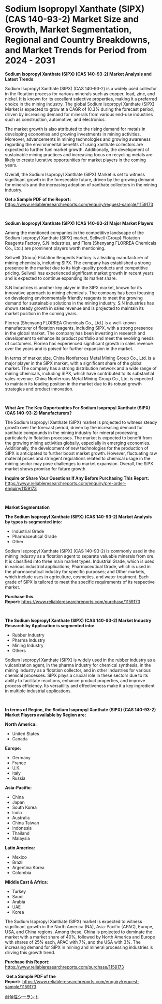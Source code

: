 <p><h1>Sodium Isopropyl Xanthate (SIPX) (CAS 140-93-2) Market Size and Growth, Market Segmentation, Regional and Country Breakdowns, and Market Trends for Period from 2024 -  2031</h1></p><p><strong>Sodium Isopropyl Xanthate (SIPX) (CAS 140-93-2) Market Analysis and Latest Trends</strong></p>
<p><p>Sodium Isopropyl Xanthate (SIPX) (CAS 140-93-2) is a widely used collector in the flotation process for various minerals such as copper, lead, zinc, and nickel. It is known for its excellent selective properties, making it a preferred choice in the mining industry. The global Sodium Isopropyl Xanthate (SIPX) Market is expected to grow at a CAGR of 10.3% during the forecast period, driven by increasing demand for minerals from various end-use industries such as construction, automotive, and electronics.</p><p>The market growth is also attributed to the rising demand for metals in developing economies and growing investments in mining activities. Moreover, advancements in mining technologies and growing awareness regarding the environmental benefits of using xanthate collectors are expected to further fuel market growth. Additionally, the development of sustainable mining practices and increasing focus on recycling metals are likely to create lucrative opportunities for market players in the coming years.</p><p>Overall, the Sodium Isopropyl Xanthate (SIPX) Market is set to witness significant growth in the foreseeable future, driven by the growing demand for minerals and the increasing adoption of xanthate collectors in the mining industry.</p></p>
<p><strong>Get a Sample PDF of the Report:&nbsp;</strong> <a href="https://www.reliableresearchreports.com/enquiry/request-sample/1159173">https://www.reliableresearchreports.com/enquiry/request-sample/1159173</a></p>
<p>&nbsp;</p>
<p><strong>Sodium Isopropyl Xanthate (SIPX) (CAS 140-93-2) Major Market Players</strong></p>
<p><p>Among the mentioned companies in the competitive landscape of the Sodium Isopropyl Xanthate (SIPX) market, Sellwell (Group) Flotation Reagents Factory, S.N Industries, and Flora (Shenyang FLORREA Chemicals Co., Ltd.) are prominent players worth mentioning.</p><p>Sellwell (Group) Flotation Reagents Factory is a leading manufacturer of mining chemicals, including SIPX. The company has established a strong presence in the market due to its high-quality products and competitive pricing. Sellwell has experienced significant market growth in recent years and is expected to continue expanding its market share.</p><p>S.N Industries is another key player in the SIPX market, known for its innovative approach to mining chemicals. The company has been focusing on developing environmentally friendly reagents to meet the growing demand for sustainable solutions in the mining industry. S.N Industries has shown steady growth in sales revenue and is projected to maintain its market position in the coming years.</p><p>Florrea (Shenyang FLORREA Chemicals Co., Ltd.) is a well-known manufacturer of flotation reagents, including SIPX, with a strong presence in the global market. The company has been investing in research and development to enhance its product portfolio and meet the evolving needs of customers. Florrea has experienced significant growth in sales revenue over the years and is poised for further expansion in the market.</p><p>In terms of market size, China Nonferrous Metal Mining Group Co., Ltd. is a major player in the SIPX market, with a significant share of the global market. The company has a strong distribution network and a wide range of mining chemicals, including SIPX, which have contributed to its substantial sales revenue. China Nonferrous Metal Mining Group Co., Ltd. is expected to maintain its leading position in the market due to its robust growth strategies and product innovation.</p></p>
<p>&nbsp;</p>
<p><strong>What Are The Key Opportunities For Sodium Isopropyl Xanthate (SIPX) (CAS 140-93-2) Manufacturers?</strong></p>
<p><p>The Sodium Isopropyl Xanthate (SIPX) market is projected to witness steady growth over the forecast period, driven by the increasing demand for xanthate compounds in the mining industry for mineral processing, particularly in flotation processes. The market is expected to benefit from the growing mining activities globally, especially in emerging economies. Additionally, the development of new technologies for the production of SIPX is anticipated to further boost market growth. However, fluctuating raw material prices and stringent regulations related to chemical usage in the mining sector may pose challenges to market expansion. Overall, the SIPX market shows promise for future growth.</p></p>
<p><strong>Inquire or Share Your Questions If Any Before Purchasing This Report:</strong> <a href="https://www.reliableresearchreports.com/enquiry/pre-order-enquiry/1159173">https://www.reliableresearchreports.com/enquiry/pre-order-enquiry/1159173</a></p>
<p>&nbsp;</p>
<p><strong>Market Segmentation</strong></p>
<p><strong>The Sodium Isopropyl Xanthate (SIPX) (CAS 140-93-2) Market Analysis by types is segmented into:</strong></p>
<p><ul><li>Industrial Grade</li><li>Pharmaceutical Grade</li><li>Other</li></ul></p>
<p><p>Sodium Isopropyl Xanthate (SIPX) (CAS 140-93-2) is commonly used in the mining industry as a flotation agent to separate valuable minerals from ore. It is classified into three main market types: Industrial Grade, which is used in various industrial applications; Pharmaceutical Grade, which is used in the pharmaceutical industry for specific purposes; and Other markets, which include uses in agriculture, cosmetics, and water treatment. Each grade of SIPX is tailored to meet the specific requirements of its respective market.</p></p>
<p><strong>Purchase this Report:&nbsp;</strong><a href="https://www.reliableresearchreports.com/purchase/1159173">https://www.reliableresearchreports.com/purchase/1159173</a></p>
<p>&nbsp;</p>
<p><strong>The Sodium Isopropyl Xanthate (SIPX) (CAS 140-93-2) Market Industry Research by Application is segmented into:</strong></p>
<p><ul><li>Rubber Industry</li><li>Pharma Industry</li><li>Mining Industry</li><li>Others</li></ul></p>
<p><p>Sodium Isopropyl Xanthate (SIPX) is widely used in the rubber industry as a vulcanization agent, in the pharma industry for chemical synthesis, in the mining industry as a flotation collector, and in other industries for various chemical processes. SIPX plays a crucial role in these sectors due to its ability to facilitate reactions, enhance product properties, and improve process efficiency. Its versatility and effectiveness make it a key ingredient in multiple industrial applications.</p></p>
<p>&nbsp;</p>
<p><strong>In terms of Region, the Sodium Isopropyl Xanthate (SIPX) (CAS 140-93-2) Market Players available by Region are:</strong></p>
<p>
    <p> <strong> North America: </strong>
        <ul>
            <li>United States</li>
            <li>Canada</li>
        </ul>
        </p> 
    <p> <strong> Europe: </strong>
        <ul>
            <li>Germany</li>
            <li>France</li>
            <li>U.K.</li>
            <li>Italy</li>
            <li>Russia</li>
        </ul>
        </p> 
    <p> <strong> Asia-Pacific: </strong>
        <ul>
            <li>China</li>
            <li>Japan</li>
            <li>South Korea</li>
            <li>India</li>
            <li>Australia</li>
            <li>China Taiwan</li>
            <li>Indonesia</li>
            <li>Thailand</li>
            <li>Malaysia</li>
        </ul>
        </p> 
    <p> <strong> Latin America: </strong>
        <ul>
            <li>Mexico</li>
            <li>Brazil</li>
            <li>Argentina Korea</li>
            <li>Colombia</li>
        </ul>
        </p> 
    <p> <strong> Middle East & Africa: </strong>
        <ul>
            <li>Turkey</li>
            <li>Saudi</li>
            <li>Arabia</li>
            <li>UAE</li>
            <li>Korea</li>
        </ul>
    </p>
    </p>
<p><p>The Sodium Isopropyl Xanthate (SIPX) market is expected to witness significant growth in the North America (NA), Asia-Pacific (APAC), Europe, USA, and China regions. Among these, China is projected to dominate the market with a market share of 40%, followed by North America and Europe with shares of 25% each, APAC with 7%, and the USA with 3%. The increasing demand for SIPX in mining and mineral processing industries is driving this growth trend.</p></p>
<p><strong>Purchase this Report: </strong><a href="https://www.reliableresearchreports.com/purchase/1159173">https://www.reliableresearchreports.com/purchase/1159173</a></p>
<p>&nbsp;<strong>Get a Sample PDF of the Report:&nbsp;&nbsp;</strong><a href="https://www.reliableresearchreports.com/enquiry/request-sample/1159173">https://www.reliableresearchreports.com/enquiry/request-sample/1159173</a></p>
<p><strong></strong></p>
<p><p><a href="https://github.com/ksxzwxabcuynh011/Market-Research-Report-List-1/blob/main/9718255194556.md">耐候性シーラント</a></p></p>